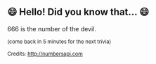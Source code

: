 ## 😄 Hello! Did you know that... 😄
666 is the number of the devil.

<sup>(come back in 5 minutes for the next trivia)</sup>


<sup>Credits: http://numbersapi.com</sup>
